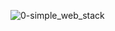 ![0-simple_web_stack](https://github.com/Zahra11Mosbal11/alx-system_engineering-devops/assets/107762291/708e2b9c-bd8f-4b11-be29-cacef177fe5e)
